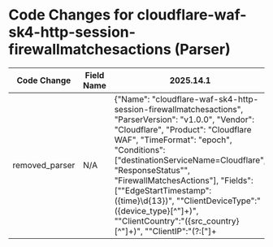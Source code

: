 # Code Changes for cloudflare-waf-sk4-http-session-firewallmatchesactions (Parser)

| Code Change | Field Name | 2025.14.1 | 2025.15.1 |
|-------------|------------|-----------|------------|
| removed_parser | N/A | {"Name": "cloudflare-waf-sk4-http-session-firewallmatchesactions", "ParserVersion": "v1.0.0", "Vendor": "Cloudflare", "Product": "Cloudflare WAF", "TimeFormat": "epoch", "Conditions": ["destinationServiceName=Cloudflare", "ResponseStatus\"", "FirewallMatchesActions"], "Fields": ["\"EdgeStartTimestamp\":({time}\d{13})", "\"ClientDeviceType\":\"({device_type}[^\"]+)", "\"ClientCountry\":\"({src_country}[^\"]+)", "\"ClientIP\":\"(?:[\"]+|({src_ip}((([0-9a-fA-F.]{0,4}):{1,2}){1,7}([0-9a-fA-F]){0,4})|(((25[0-5]|(2[0-4]|1\d|[0-9]|)\d)\.?\b){4}))(:({src_port}\d+))?)", "\"ClientSrcPort\":({src_port}\d+)", "\"ClientRequestUserAgent\":\"({user_agent}[^\"]+)", "\"ClientRequestBytes\":({bytes_in}\d+)", "\"EdgeResponseBytes\":({bytes_out}\d+)", "\"EdgeResponseStatus\":({edge_response_status}({http_response_code}\d\d\d))", "\"OriginResponseStatus\":({origin_response_status}({http_response_code}\d\d\d))", "\"EdgeServerIP\":\"({dest_ip}((([0-9a-fA-F.]{0,4}):{1,2}){1,7}([0-9a-fA-F]){0,4})|(((25[0-5]|(2[0-4]|1\d|[0-9]|)\d)\.?\b){4}))(:({dest_port}\d+))?", "\"OriginIP\":\"({dest_ip}((([0-9a-fA-F.]{0,4}):{1,2}){1,7}([0-9a-fA-F]){0,4})|(((25[0-5]|(2[0-4]|1\d|[0-9]|)\d)\.?\b){4}))(:({dest_port}\d+))?\"*.*OriginResponseBytes\":({bytes_out}\d+)", "\"OriginIP\":\"(?:[\"]+|({dest_ip}((([0-9a-fA-F.]{0,4}):{1,2}){1,7}([0-9a-fA-F]){0,4})|(((25[0-5]|(2[0-4]|1\d|[0-9]|)\d)\.?\b){4}))(:({dest_port}\d+))?)", "\"ClientRequestMethod\":\"({method}[^\"]+)", "\"FirewallMatchesActions[\":\[]+(?:[\"\]]+|({action}[^,\"]+))", "\"ClientRequestHost\":\"({web_domain}[^\"]+)", "\"ClientRequestURI\":\"({uri_query}[^\"\s]+)", "\"ClientRequestPath\":\"({uri_path}[^\"]+)", "\"ClientRequestProtocol\":\"({protocol}[^\"]+)", "\"SecurityLevel\"+:\"+({alert_severity}[^\"]+)"], "DupFields": ["dest_ip->host"]} | N/A |